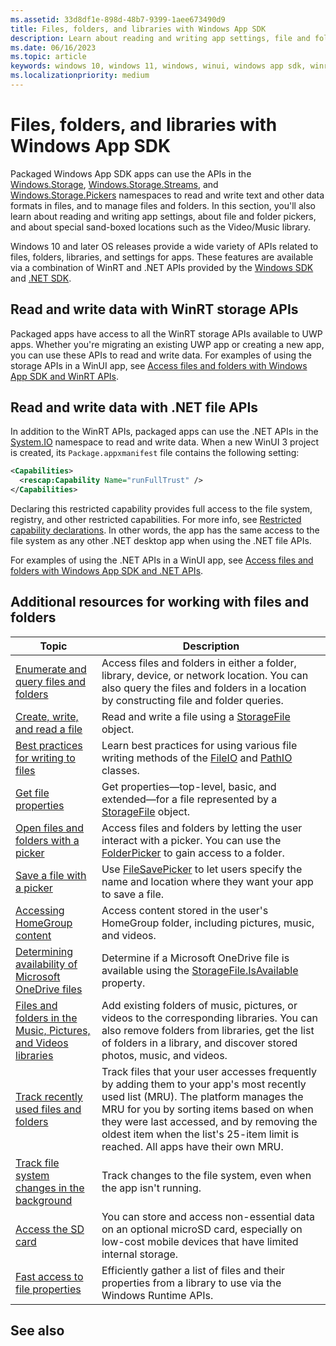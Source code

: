 ```yaml
---
ms.assetid: 33d8df1e-898d-48b7-9399-1aee673490d9
title: Files, folders, and libraries with Windows App SDK
description: Learn about reading and writing app settings, file and folder pickers, and special sand-boxed locations such as the Video/Music library with Windows App SDK apps.
ms.date: 06/16/2023
ms.topic: article
keywords: windows 10, windows 11, windows, winui, windows app sdk, winrt, dotnet
ms.localizationpriority: medium
---
```

# Files, folders, and libraries with Windows App SDK

Packaged Windows App SDK apps can use the APIs in the [Windows.Storage](/uwp/api/Windows.Storage), [Windows.Storage.Streams](/uwp/api/Windows.Storage.Streams), and [Windows.Storage.Pickers](/uwp/api/Windows.Storage.Pickers) namespaces to read and write text and other data formats in files, and to manage files and folders. In this section, you'll also learn about reading and writing app settings, about file and folder pickers, and about special sand-boxed locations such as the Video/Music library.

Windows 10 and later OS releases provide a wide variety of APIs related to files, folders, libraries, and settings for apps. These features are available via a combination of WinRT and .NET APIs provided by the [Windows SDK](https://developer.microsoft.com/windows/downloads/windows-sdk) and [.NET SDK](https://dotnet.microsoft.com/en-us/download).

## Read and write data with WinRT storage APIs

Packaged apps have access to all the WinRT storage APIs available to UWP apps. Whether you're migrating an existing UWP app or creating a new app, you can use these APIs to read and write data. For examples of using the storage APIs in a WinUI app, see [Access files and folders with Windows App SDK and WinRT APIs](winrt-files.md).

## Read and write data with .NET file APIs

In addition to the WinRT APIs, packaged apps can use the .NET APIs in the [System.IO](/dotnet/api/system.io) namespace to read and write data. When a new WinUI 3 project is created, its `Package.appxmanifest` file contains the following setting:

``` xml
<Capabilities>
  <rescap:Capability Name="runFullTrust" />
</Capabilities>
```

Declaring this restricted capability provides full access to the file system, registry, and other restricted capabilities. For more info, see [Restricted capability declarations](/windows/uwp/packaging/app-capability-declarations#restricted-capability-declarations). In other words, the app has the same access to the file system as any other .NET desktop app when using the .NET file APIs.

For examples of using the .NET APIs in a WinUI app, see [Access files and folders with Windows App SDK and .NET APIs](dotnet-files.md).

## Additional resources for working with files and folders

| Topic | Description |
|-------|-------------|
| [Enumerate and query files and folders](/windows/uwp/files/quickstart-listing-files-and-folders) | Access files and folders in either a folder, library, device, or network   location. You can also query the files and folders in a location by constructing file and folder queries. |
| [Create, write, and read a file](/windows/uwp/files/quickstart-reading-and-writing-files) | Read and write a file using a [StorageFile](/uwp/api/Windows.Storage.StorageFile) object. |
| [Best practices for writing to files](/windows/uwp/files/best-practices-for-writing-to-files) | Learn best practices for using various file writing methods of the [FileIO](/uwp/api/windows.storage.fileio) and [PathIO](/uwp/api/windows.storage.pathio) classes. |
| [Get file properties](/windows/uwp/files/quickstart-getting-file-properties) | Get properties—top-level, basic, and extended—for a file represented by a   [StorageFile](/uwp/api/Windows.Storage.StorageFile) object. |
| [Open files and folders with a picker](/windows/uwp/files/quickstart-using-file-and-folder-pickers) | Access files and folders by letting the user interact with a picker. You can use the   [FolderPicker](/uwp/api/Windows.Storage.Pickers.FolderPicker) to gain access to a folder. |
| [Save a file with a picker](/windows/uwp/files/quickstart-save-a-file-with-a-picker) | Use [FileSavePicker](/uwp/api/Windows.Storage.Pickers.FileSavePicker) to let users specify the name and location where they want your app to save a file. |
| [Accessing HomeGroup content](/windows/uwp/files/quickstart-accessing-homegroup-content) | Access content stored in the user's HomeGroup folder, including pictures, music, and videos. |
| [Determining availability of Microsoft OneDrive files](/windows/uwp/files/quickstart-determining-availability-of-microsoft-onedrive-files) | Determine if a Microsoft OneDrive file is available using the [StorageFile.IsAvailable](/uwp/api/windows.storage.storagefile.isavailable) property. |
| [Files and folders in the Music, Pictures, and Videos libraries](/windows/uwp/files/quickstart-managing-folders-in-the-music-pictures-and-videos-libraries) | Add existing folders of music, pictures, or videos to the corresponding libraries. You can also remove folders from libraries, get the list of folders in a library, and discover stored photos, music, and videos. |
| [Track recently used files and folders](/windows/uwp/files/how-to-track-recently-used-files-and-folders) | Track files that your user accesses frequently by adding them to your app's most recently used list (MRU). The platform manages the MRU for you by sorting items based on when they were last accessed, and by removing the oldest item when the list's 25-item limit is reached. All apps have their own MRU. |
| [Track file system changes in the background](/windows/uwp/files/change-tracking-filesystem) | Track changes to the file system, even when the app isn't running.|
| [Access the SD card](/windows/uwp/files/access-the-sd-card) | You can store and access non-essential data on an optional microSD card, especially on low-cost mobile devices that have limited internal storage. |
| [Fast access to file properties](/windows/uwp/files/fast-file-properties) | Efficiently gather a list of files and their properties from a library to use via the Windows Runtime APIs. |

## See also
